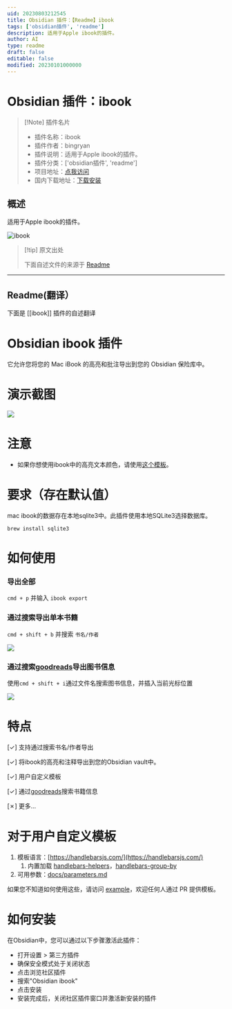 ```yaml
---
uid: 20230803212545
title: Obsidian 插件：【Readme】ibook
tags: ['obsidian插件', 'readme']
description: 适用于Apple ibook的插件。
author: AI
type: readme
draft: false
editable: false
modified: 20230101000000
---
```


# Obsidian 插件：ibook

> [!Note] 插件名片
> - 插件名称：ibook
> - 插件作者：bingryan
> - 插件说明：适用于Apple ibook的插件。
> - 插件分类：['obsidian插件', 'readme']
> - 项目地址：[点我访问](https://github.com/bingryan/obsidian-ibook-plugin)
> - 国内下载地址：[下载安装](https://pkmer.cn/products/plugin/pluginMarket/?ibook)

## 概述

适用于Apple ibook的插件。

![ibook](https://cdn.pkmer.cn/covers/ibook.png!pkmer)

> [!tip] 原文出处
> 
>下面自述文件的来源于 [Readme](https://ghproxy.net/https://raw.githubusercontent.com/bingryan/obsidian-ibook-plugin/master/README.md)
> 

---

## Readme(翻译）

下面是 [[ibook]] 插件的自述翻译



# Obsidian ibook 插件

它允许您将您的 Mac iBook 的高亮和批注导出到您的 Obsidian 保险库中。

# 演示截图

![](docs/images/screenshot-5.png)

# 注意

- 如果你想使用ibook中的高亮文本颜色，请使用[这个模板](https://github.com/bingryan/obsidian-ibook-plugin/blob/master/docs/example.md#ibook-selected-colors)。

# 要求（存在默认值）

mac ibook的数据存在本地sqlite3中。此插件使用本地SQLite3选择数据库。

```shell
brew install sqlite3
```

# 如何使用

### 导出全部

`cmd + p` 并输入 `ibook export`

### 通过搜索导出单本书籍

`cmd + shift + b` 并搜索 `书名/作者`

![](docs/images/screenshot-3.png)

### 通过搜索[goodreads](https://www.goodreads.com/)导出图书信息

使用`cmd + shift + i`通过文件名搜索图书信息，并插入当前光标位置

![](docs/images/screenshot-4.png)

# 特点

[✓] 支持通过搜索书名/作者导出

[✓] 将ibook的高亮和注释导出到您的Obsidian vault中。

[✓] 用户自定义模板

[✓] 通过[goodreads](https://www.goodreads.com/)搜索书籍信息

[✗] 更多...

# 对于用户自定义模板

1. 模板语言：[https://handlebarsjs.com/](https://handlebarsjs.com/)
   1. 内置加载 [handlebars-helpers](https://github.com/helpers/handlebars-helpers)，[handlebars-group-by](https://github.com/shannonmoeller/handlebars-group-by)
2. 可用参数：[docs/parameters.md](docs/parameters.md)

如果您不知道如何使用这些，请访问 [example](docs/example.md)，欢迎任何人通过 PR 提供模板。

# 如何安装

在Obsidian中，您可以通过以下步骤激活此插件：

- 打开设置 > 第三方插件
- 确保安全模式处于关闭状态
- 点击浏览社区插件
- 搜索"Obsidian ibook"
- 点击安装
- 安装完成后，关闭社区插件窗口并激活新安装的插件



